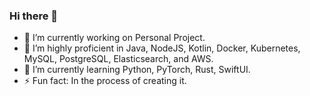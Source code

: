 ### Hi there 👋

- 🔭 I’m currently working on Personal Project.
- 💼 I’m highly proficient in Java, NodeJS, Kotlin, Docker, Kubernetes, MySQL, PostgreSQL, Elasticsearch, and AWS.
- 🌱 I’m currently learning Python, PyTorch, Rust, SwiftUI.
- ⚡ Fun fact: In the process of creating it.
